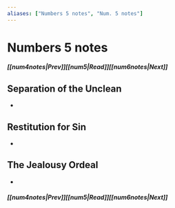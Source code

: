 ```yaml
---
aliases: ["Numbers 5 notes", "Num. 5 notes"]
---
```

# Numbers 5 notes
##### <span class=arrow-left></span>[[num4notes|Prev]]<span class=navigation-separator></span>[[num5|Read]]<span class=navigation-separator></span>[[num6notes|Next]]<span class=arrow-right></span>
## Separation of the Unclean
- 
## Restitution for Sin
- 
## The Jealousy Ordeal
- 
##### <span class=arrow-left></span>[[num4notes|Prev]]<span class=navigation-separator></span>[[num5|Read]]<span class=navigation-separator></span>[[num6notes|Next]]<span class=arrow-right></span>